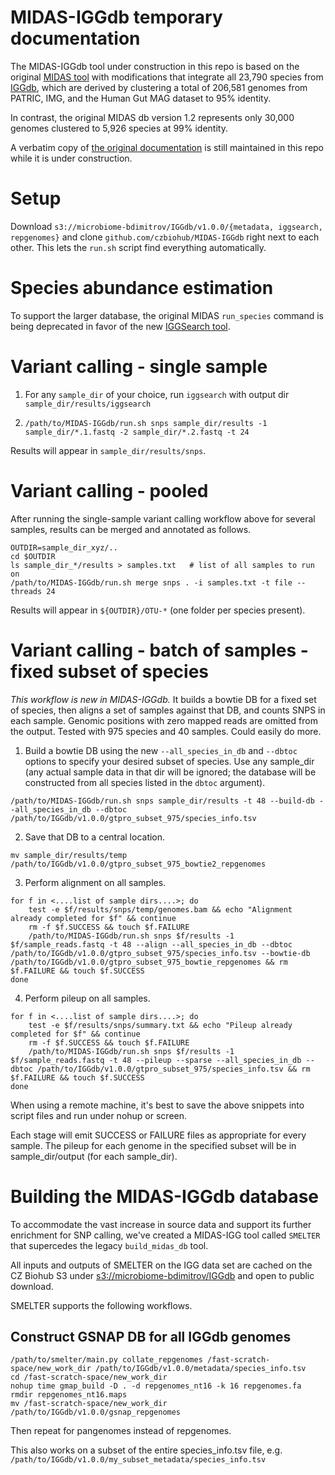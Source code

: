 # MIDAS-IGGdb temporary documentation

The MIDAS-IGGdb tool under construction in this repo is based on the
original [MIDAS tool](https://github.com/snayfach/MIDAS) with modifications
that integrate all 23,790 species from [IGGdb](https://github.com/snayfach/IGGdb),
which are derived by clustering a total of 206,581 genomes from
PATRIC, IMG, and the Human Gut MAG dataset to 95% identity.

In contrast, the original
MIDAS db version 1.2 represents only 30,000 genomes clustered to 5,926 species
at 99% identity.

A verbatim copy of [the original documentation](old-docs/README.md) is still
maintained in this repo while it is under construction.

# Setup

Download `s3://microbiome-bdimitrov/IGGdb/v1.0.0/{metadata, iggsearch, repgenomes}` and clone `github.com/czbiohub/MIDAS-IGGdb` right next to each other.  This lets the `run.sh` script find everything automatically.

# Species abundance estimation

To support the larger database, the original MIDAS `run_species` command
is being deprecated in favor of the new [IGGSearch tool](https://github.com/snayfach/IGGsearch).

# Variant calling - single sample

1) For any `sample_dir` of your choice, run `iggsearch` with output dir `sample_dir/results/iggsearch`

2) `/path/to/MIDAS-IGGdb/run.sh snps sample_dir/results -1 sample_dir/*.1.fastq -2 sample_dir/*.2.fastq -t 24`

Results will appear in `sample_dir/results/snps`.

# Variant calling - pooled

After running the single-sample variant calling workflow above for several samples, results can be merged and annotated as follows.

```
OUTDIR=sample_dir_xyz/..
cd $OUTDIR
ls sample_dir_*/results > samples.txt   # list of all samples to run on
/path/to/MIDAS-IGGdb/run.sh merge snps . -i samples.txt -t file --threads 24
```
Results will appear in `${OUTDIR}/OTU-*`  (one folder per species present).

# Variant calling - batch of samples - fixed subset of species

*This workflow is new in MIDAS-IGGdb.*  It builds a bowtie DB for a fixed set of species, then aligns a set of samples against that DB, and counts SNPS in each sample.  Genomic positions with zero mapped reads are omitted from the output.  Tested with 975 species and 40 samples.  Could easily do more.

1. Build a bowtie DB using the new `--all_species_in_db` and `--dbtoc` options to specify your desired subset of species.  Use any sample_dir (any actual sample data in that dir will be ignored; the database will be constructed from all species listed in the `dbtoc` argument).
```
/path/to/MIDAS-IGGdb/run.sh snps sample_dir/results -t 48 --build-db --all_species_in_db --dbtoc /path/to/IGGdb/v1.0.0/gtpro_subset_975/species_info.tsv
```

2. Save that DB to a central location.
```
mv sample_dir/results/temp /path/to/IGGdb/v1.0.0/gtpro_subset_975_bowtie2_repgenomes
```

3. Perform alignment on all samples.
```
for f in <....list of sample dirs....>; do
    test -e $f/results/snps/temp/genomes.bam && echo "Alignment already completed for $f" && continue
    rm -f $f.SUCCESS && touch $f.FAILURE
    /path/to/MIDAS-IGGdb/run.sh snps $f/results -1 $f/sample_reads.fastq -t 48 --align --all_species_in_db --dbtoc /path/to/IGGdb/v1.0.0/gtpro_subset_975/species_info.tsv --bowtie-db /path/to/IGGdb/v1.0.0/gtpro_subset_975_bowtie_repgenomes && rm $f.FAILURE && touch $f.SUCCESS
done
```

4. Perform pileup on all samples.
```
for f in <....list of sample dirs....>; do
    test -e $f/results/snps/summary.txt && echo "Pileup already completed for $f" && continue
    rm -f $f.SUCCESS && touch $f.FAILURE
    /path/to/MIDAS-IGGdb/run.sh snps $f/results -1 $f/sample_reads.fastq -t 48 --pileup --sparse --all_species_in_db --dbtoc /path/to/IGGdb/v1.0.0/gtpro_subset_975/species_info.tsv && rm $f.FAILURE && touch $f.SUCCESS
done
```
When using a remote machine, it's best to save the above snippets into script files and run under nohup or screen.

Each stage will emit SUCCESS or FAILURE files as appropriate for every sample.  The pileup for each genome in the specified subset will be in sample_dir/output (for each sample_dir).

# Building the MIDAS-IGGdb database

To accommodate the vast increase in source data and support its further enrichment
for SNP calling, we've created a MIDAS-IGG tool called `SMELTER` that supercedes
the legacy `build_midas_db` tool.

All inputs and outputs of SMELTER on the IGG data set are cached on the CZ Biohub
S3 under [s3://microbiome-bdimitrov/IGGdb](http://microbiome-bdimitrov.s3.amazonaws.com/IGGdb/README.TXT)
and open to public download.

SMELTER supports the following workflows.

## Construct GSNAP DB for all IGGdb genomes
```
/path/to/smelter/main.py collate_repgenomes /fast-scratch-space/new_work_dir /path/to/IGGdb/v1.0.0/metadata/species_info.tsv
cd /fast-scratch-space/new_work_dir
nohup time gmap_build -D . -d repgenomes_nt16 -k 16 repgenomes.fa
rmdir repgenomes_nt16.maps
mv /fast-scratch-space/new_work_dir /path/to/IGGdb/v1.0.0/gsnap_repgenomes
```
Then repeat for pangenomes instead of repgenomes.

This also works on a subset of the entire species_info.tsv file, e.g. `/path/to/IGGdb/v1.0.0/my_subset_metadata/species_info.tsv`
